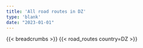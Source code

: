 ```yaml
---
title: 'All road routes in DZ'
type: 'blank'
date: "2023-01-01"
---
```


{{< breadcrumbs >}}
{{< road_routes country=DZ >}}

